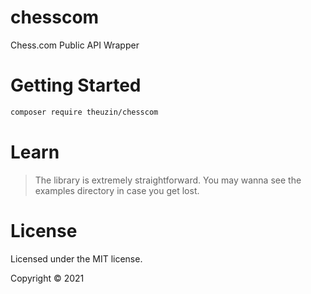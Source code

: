 # chesscom
Chess.com Public API Wrapper

# Getting Started

```sh
composer require theuzin/chesscom
```

# Learn

> The library is extremely straightforward. You may wanna see the examples directory in case you get lost.

# License

Licensed under the MIT license.

Copyright © 2021
